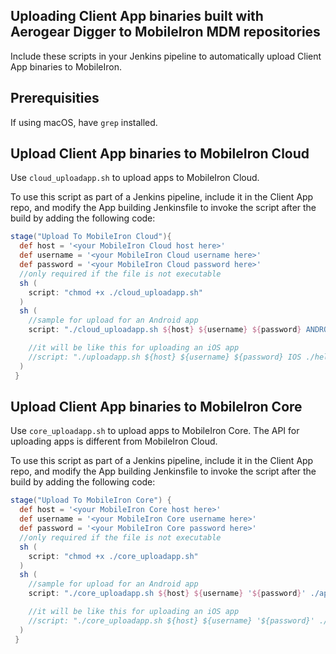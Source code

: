 ## Uploading Client App binaries built with Aerogear Digger to MobileIron MDM repositories

Include these scripts in your Jenkins pipeline to automatically upload Client App binaries to MobileIron.

## Prerequisities
If using macOS, have `grep` installed.

## Upload Client App binaries to MobileIron Cloud

Use `cloud_uploadapp.sh` to upload apps to MobileIron Cloud.

To use this script as part of a Jenkins pipeline, include it in the Client App repo, and modify the App building Jenkinsfile to invoke the script after the build by adding the following code:

```groovy
stage("Upload To MobileIron Cloud"){
  def host = '<your MobileIron Cloud host here>'
  def username = '<your MobileIron Cloud username here>'
  def password = '<your MobileIron Cloud password here>'
  //only required if the file is not executable
  sh (
    script: "chmod +x ./cloud_uploadapp.sh"
  )
  sh (
    //sample for upload for an Android app
    script: "./cloud_uploadapp.sh ${host} ${username} ${password} ANDROID ./app/build/outputs/apk/app-debug.apk"

    //it will be like this for uploading an iOS app
    //script: "./uploadapp.sh ${host} ${username} ${password} IOS ./helloworld-ios/build/Debug-iphoneos/myapp.ipa"
  )
 }
```

## Upload Client App binaries to MobileIron Core

Use `core_uploadapp.sh` to upload apps to MobileIron Core. The API for uploading apps is different from  MobileIron Cloud.

To use this script as part of a Jenkins pipeline, include it in the Client App repo, and modify the App building Jenkinsfile to invoke the script after the build by adding the following code:

```groovy
stage("Upload To MobileIron Core") {
  def host = '<your MobileIron Core host here>'
  def username = '<your MobileIron Core username here>'
  def password = '<your MobileIron Core password here>'
  //only required if the file is not executable
  sh (
    script: "chmod +x ./core_uploadapp.sh"
  )
  sh (
    //sample for upload for an Android app
    script: "./core_uploadapp.sh ${host} ${username} '${password}' ./app/build/outputs/apk/app-debug.apk"

    //it will be like this for uploading an iOS app
    //script: "./core_uploadapp.sh ${host} ${username} '${password}' ./helloworld-ios/build/Debug-iphoneos/myapp.ipa"
  )
 }
 ```

